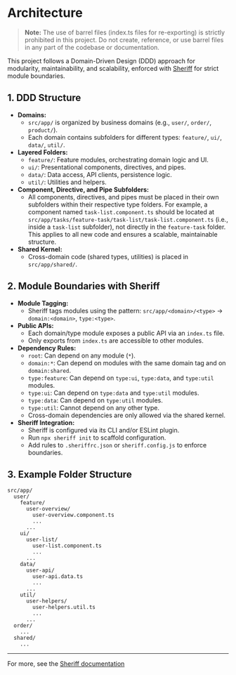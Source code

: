 # Architecture

> **Note:** The use of barrel files (index.ts files for re-exporting) is strictly prohibited in this project. Do not create, reference, or use barrel files in any part of the codebase or documentation.

This project follows a Domain-Driven Design (DDD) approach for modularity, maintainability, and scalability, enforced with [Sheriff](https://github.com/softarc-consulting/sheriff) for strict module boundaries.

## 1. DDD Structure

- **Domains:**
  - `src/app/` is organized by business domains (e.g., `user/`, `order/`, `product/`).
  - Each domain contains subfolders for different types: `feature/`, `ui/`, `data/`, `util/`.
- **Layered Folders:**
  - `feature/`: Feature modules, orchestrating domain logic and UI.
  - `ui/`: Presentational components, directives, and pipes.
  - `data/`: Data access, API clients, persistence logic.
  - `util/`: Utilities and helpers.
- **Component, Directive, and Pipe Subfolders:**
  - All components, directives, and pipes must be placed in their own subfolders within their respective type folders. For example, a component named `task-list.component.ts` should be located at `src/app/tasks/feature-task/task-list/task-list.component.ts` (i.e., inside a `task-list` subfolder), not directly in the `feature-task` folder. This applies to all new code and ensures a scalable, maintainable structure.
- **Shared Kernel:**
  - Cross-domain code (shared types, utilities) is placed in `src/app/shared/`.

## 2. Module Boundaries with Sheriff

- **Module Tagging:**
  - Sheriff tags modules using the pattern: `src/app/<domain>/<type>` → `domain:<domain>`, `type:<type>`.
- **Public APIs:**
  - Each domain/type module exposes a public API via an `index.ts` file.
  - Only exports from `index.ts` are accessible to other modules.
- **Dependency Rules:**
  - `root`: Can depend on any module (`*`).
  - `domain:*`: Can depend on modules with the same domain tag and on `domain:shared`.
  - `type:feature`: Can depend on `type:ui`, `type:data`, and `type:util` modules.
  - `type:ui`: Can depend on `type:data` and `type:util` modules.
  - `type:data`: Can depend on `type:util` modules.
  - `type:util`: Cannot depend on any other type.
  - Cross-domain dependencies are only allowed via the shared kernel.
- **Sheriff Integration:**
  - Sheriff is configured via its CLI and/or ESLint plugin.
  - Run `npx sheriff init` to scaffold configuration.
  - Add rules to `.sheriffrc.json` or `sheriff.config.js` to enforce boundaries.

## 3. Example Folder Structure

```text
src/app/
  user/
    feature/
      user-overview/
        user-overview.component.ts
        ...
      ...
    ui/
      user-list/
        user-list.component.ts
        ...
      ...
    data/
      user-api/
        user-api.data.ts
        ...
      ...
    util/
      user-helpers/
        user-helpers.util.ts
        ...
      ...
  order/
    ...
  shared/
    ...
```

---

For more, see the [Sheriff documentation](https://sheriff.softarc.io/)
